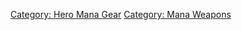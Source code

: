 [Category: Hero Mana Gear](Category:_Hero_Mana_Gear "wikilink")
[Category: Mana Weapons](Category:_Mana_Weapons "wikilink")
